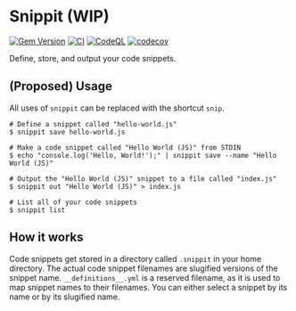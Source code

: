 # Snippit (WIP)

[![Gem Version](https://badge.fury.io/rb/snippit.svg)](https://badge.fury.io/rb/snippit)
[![CI](https://github.com/spenserblack/snippit/actions/workflows/ci.yml/badge.svg)](https://github.com/spenserblack/snippit/actions/workflows/ci.yml)
[![CodeQL](https://github.com/spenserblack/snippit/actions/workflows/github-code-scanning/codeql/badge.svg)](https://github.com/spenserblack/snippit/actions/workflows/github-code-scanning/codeql)
[![codecov](https://codecov.io/gh/spenserblack/snippit/branch/main/graph/badge.svg?token=5yr1302Knn)](https://codecov.io/gh/spenserblack/snippit)

Define, store, and output your code snippets.

## (Proposed) Usage

All uses of `snippit` can be replaced with the shortcut `snip`.

```console
# Define a snippet called "hello-world.js"
$ snippit save hello-world.js

# Make a code snippet called "Hello World (JS)" from STDIN
$ echo "console.log('Hello, World!');" | snippit save --name "Hello World (JS)"

# Output the "Hello World (JS)" snippet to a file called "index.js"
$ snippit out "Hello World (JS)" > index.js

# List all of your code snippets
$ snippit list
```

## How it works

Code snippets get stored in a directory called `.snippit` in your home
directory. The actual code snippet filenames are slugified versions of the
snippet name. `__definitions__.yml` is a reserved filename, as it is used to
map snippet names to their filenames. You can either select a snippet by its
name or by its slugified name.
